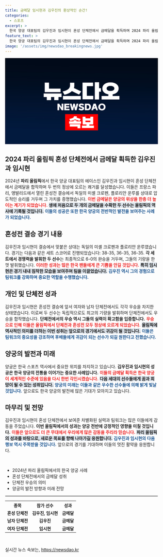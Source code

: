 ```yaml
---
title: 금메달 임시현과 김우진의 환상적인 순간!
categories:
  - 스포츠
excerpt: >
  한국 양궁 대표팀의 김우진과 임시현이 혼성 단체전에서 금메달을 획득하며 2024 파리 올림픽 2관왕에 올랐습니다. 그들의 환상적인 결승전 하이라이트를 놓치지 마세요!
feature_text: >
  한국 양궁 대표팀의 김우진과 임시현이 혼성 단체전에서 금메달을 획득하며 2024 파리 올림픽 2관왕에 올랐습니다. 그들의 환상적인 결승전 하이라이트를 놓치지 마세요!
image: '/assets/img/newsdao_breakingnews.jpg'
---
```


<p><img src="/assets/img/newsdao_breakingnews.jpg" alt="koreaapp 속보" /></p>

<h2 data-ke-size="size26">2024 파리 올림픽 혼성 단체전에서 금메달 획득한 김우진과 임시현</h2>

<p data-ke-size="size16">2024년 <b>파리 올림픽</b>에서 한국 양궁 대표팀의 에이스인 김우진과 임시현이 혼성 단체전에서 금메달을 합작하며 두 번의 정상에 오르는 쾌거를 달성했습니다. 이들은 프랑스 파리, 앵발리드에서 열린 혼성전 결승에서 독일의 미셸 크로펜, 플로리안 운루를 상대로 압도적인 승리를 거두며 그 가치를 증명했습니다. <b><span style="color: #ee2323;">이번 금메달은 양궁의 위상을 한층 더 높이는 계기가 되었습니다.</span></b> <b><span style="background-color: #21538527;">생애 처음으로 두 개의 금메달을 수확한 두 선수는 올림픽의 역사에 기록될 것입니다.</span></b> <b><span style="color: #1a5490;">이들의 성공은 또한 한국 양궁의 전반적인 발전을 보여주는 사례가 되었습니다.</span></b></p>

<h2 data-ke-size="size26">혼성전 결승 경기 내용</h2>

<p data-ke-size="size16">김우진과 임시현이 결승에서 맞붙은 상대는 독일의 미셸 크로펜과 플로리안 운루였습니다. 경기는 다음과 같은 세트 스코어로 진행되었습니다: 38-35, 36-35, 36-35. <b>각 세트에서 경쟁력을 발휘한 두 선수</b>는 최종적으로 6-0의 완승을 거두며, 그들의 기량을 한껏 발휘했습니다. <b><span style="color: #ee2323;">이러한 성과는 많은 한국 팬들에게 큰 기쁨을 안길 것입니다.</span></b> <b><span style="background-color: #21538527;">특히 임시현은 경기 내내 침착한 모습을 보여주며 팀을 이끌었습니다.</span></b> <b><span style="color: #1a5490;">김우진 역시 그의 경험으로 팀워크를 강화하며 중요한 역할을 수행했습니다.</span></b></p>

<h2 data-ke-size="size26">개인 및 단체전 성과</h2>

<p data-ke-size="size16">김우진과 임시현은 혼성전 결승에 앞서 여자와 남자 단체전에서도 각각 우승을 차지한 상태였습니다. 이로써 두 선수는 독립적으로도 최고의 기량을 발휘하며 단체전에서도 우승을 합작했습니다. <b>단체전에서의 우승 역시 그들의 실력이 확고함을 입증합니다.</b> <b><span style="color: #ee2323;">우승으로 인해 이들은 올림픽에서 단체전과 혼성전 모두 정상에 오르게 되었습니다.</span></b> <b><span style="background-color: #21538527;">올림픽에 역사적인 의미를 더하는 이번 성취는 앞으로의 경기에서도 귀감이 될 것입니다.</span></b> <b><span style="color: #1a5490;">이들은 팀워크의 중요성을 강조하며 후배들에게 귀감이 되는 선수가 되길 원한다고 전했습니다.</span></b></p>

<h2 data-ke-size="size26">양궁의 발전과 미래</h2>

<p data-ke-size="size16">양궁은 한국 스포츠 역사에서 중요한 위치를 차지하고 있습니다. <b>김우진과 임시현의 성공은 한국 양궁의 전통을 이어가는 중요한 사례입니다.</b> <b><span style="color: #ee2323;">이들의 금메달 획득은 한국 양궁이 세계적인 수준에 있음을 다시 한번 각인시켰습니다.</span></b> <b><span style="background-color: #21538527;">다음 세대의 선수들에게 꿈과 희망이 될 수 있는 성취입니다.</span></b> <b><span style="color: #1a5490;">양궁의 미래는 이들과 같은 우수한 선수들에 의해 밝게 빛날 것입니다.</span></b> 앞으로도 한국 양궁의 발전에 많은 기대가 모아지고 있습니다.</p>

<h2 data-ke-size="size26">마무리 및 전망</h2>

<p data-ke-size="size16">김우진과 임시현이 혼성 단체전에서 보여준 차별화된 실력과 팀워크는 많은 이들에게 감동을 주었습니다. <b>이번 올림픽에서의 성과는 양궁 전반에 긍정적인 영향을 미칠 것입니다.</b> <b><span style="color: #ee2323;">이들은 앞으로도 더 큰 무대에서 우리에게 많은 감동을 주리라 믿습니다.</span></b> <b><span style="background-color: #21538527;">파리 올림픽의 성과를 바탕으로, 새로운 목표를 향해 나아가길 응원합니다.</span></b> <b><span style="color: #1a5490;">김우진과 임시현의 다음 행보 역시 주목받을 것입니다.</span></b> 앞으로의 경기를 기대하며 이들의 멋진 활약을 응원합니다.</p>

<p data-ke-size="size16">&nbsp;</p>

<ul>
    <li>​2024년 파리 올림픽에서의 한국 양궁 사례</li>
    <li>혼성 단체전에서의 금메달 성취</li>
    <li>단체전 우승의 의미</li>
    <li>양궁의 발전 방향과 미래 전망</li>
</ul>

<hr style="border: 1px solid #ccc;">

<table>
    <tr>
        <th style="text-align: center;">종목</th>
        <th style="text-align: center;">참가 선수</th>
        <th style="text-align: center;">성과</th>
    </tr>
    <tr>
        <td style="text-align: center; height: 17px;"><b>혼성 단체전</b></td>
        <td style="text-align: center; height: 17px;"><b>김우진, 임시현</b></td>
        <td style="text-align: center; height: 17px;"><b>금메달</b></td>
    </tr>
    <tr>
        <td style="text-align: center; height: 17px;"><b>남자 단체전</b></td>
        <td style="text-align: center; height: 17px;"><b>김우진</b></td>
        <td style="text-align: center; height: 17px;"><b>금메달</b></td>
    </tr>
    <tr>
        <td style="text-align: center; height: 17px;"><b>여자 단체전</b></td>
        <td style="text-align: center; height: 17px;"><b>임시현</b></td>
        <td style="text-align: center; height: 17px;"><b>금메달</b></td>
    </tr>
</table>

<p data-ke-size="size16">&nbsp;</p>
실시간 뉴스 속보는, <a href="https://newsdao.kr" rel="dofollow">https://newsdao.kr</a>


